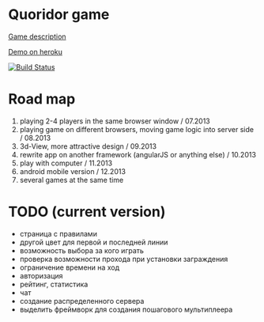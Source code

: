 Quoridor game
========
[Game description](http://en.wikipedia.org/wiki/Quoridor)


[Demo on heroku](http://quoridor-online.herokuapp.com/)

[![Build Status](https://travis-ci.org/imevs/quoridor.png?branch=master)](https://travis-ci.org/imevs/quoridor)


Road map
=

1. playing 2-4 players in the same browser window / 07.2013
2. playing game on different browsers, moving game logic into server side / 08.2013
3. 3d-View, more attractive design / 09.2013
4. rewrite app on another framework (angularJS or anything else) / 10.2013
5. play with computer / 11.2013
6. android mobile version / 12.2013
7. several games at the same time

TODO (current version)
=
* страница с правилами
* другой цвет для первой и последней линии
* возможность выбора за кого играть
* проверка возможности прохода при установки заграждения
* ограничение времени на ход
* авторизация
* рейтинг, статистика
* чат
* создание распределенного сервера
* выделить фреймворк для создания пошагового мультиплеера
